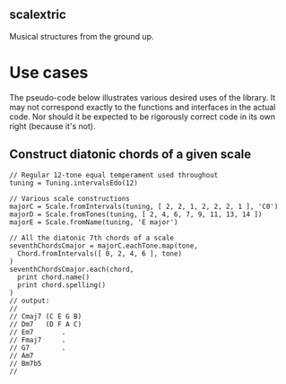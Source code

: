 scalextric
----------

Musical structures from the ground up.

# Use cases

The pseudo-code below illustrates various desired uses of the library. It may not correspond
exactly to the functions and interfaces in the actual code. Nor should it be expected to be
rigorously correct code in its own right (because it's not).

## Construct diatonic chords of a given scale

```
// Regular 12-tone equal temperament used throughout
tuning = Tuning.intervalsEdo(12)

// Various scale constructions
majorC = Scale.fromIntervals(tuning, [ 2, 2, 1, 2, 2, 2, 1 ], 'C0')
majorD = Scale.fromTones(tuning, [ 2, 4, 6, 7, 9, 11, 13, 14 ])
majorE = Scale.fromName(tuning, 'E major')

// All the diatonic 7th chords of a scale
seventhChordsCmajor = majorC.eachTone.map(tone,
  Chord.fromIntervals([ 0, 2, 4, 6 ], tone)
)
seventhChordsCmajor.each(chord,
  print chord.name()
  print chord.spelling()
)
// output:
//
// Cmaj7 (C E G B)
// Dm7   (D F A C)
// Em7       .
// Fmaj7     .
// G7        .
// Am7
// Bm7b5
//

```
